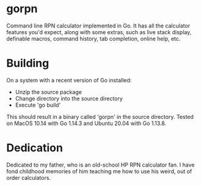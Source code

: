 # gorpn
Command line RPN calculator implemented in Go.
It has all the calculator features you'd expect, along with some
extras, such as live stack display, definable macros, command
history, tab completion, online help, etc. 

# Building
On a system with a recent version of Go installed:
  - Unzip the source package
  - Change directory into the source directory
  - Execute 'go build'

This should result in a binary called 'gorpn' in the source directory.
Tested on MacOS 10.14 with Go 1.14.3 and Ubuntu 20.04 with Go 1.13.8.

# Dedication
Dedicated to my father, who is an old-school HP RPN calculator fan.
I have fond childhood memories of him teaching me how to use his 
weird, out of order calculators.
